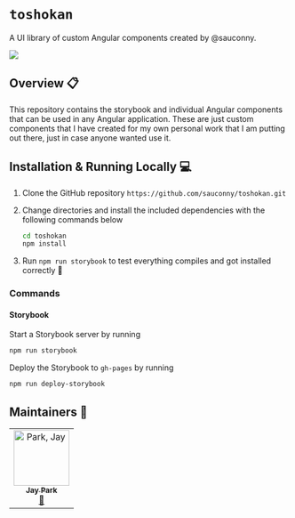 # `toshokan`
A UI library of custom Angular components created by @sauconny.

  <a href="">
    <img src="https://cdn.jsdelivr.net/gh/storybookjs/brand@master/badge/badge-storybook.svg">
  </a>


## Overview 📋
This repository contains the storybook and individual Angular components that can be used in any Angular application. These are just custom components that I have created for my own personal work that I am putting out there, just in case anyone wanted use it.

## Installation & Running Locally 💻   
1. Clone the GitHub repository `https://github.com/sauconny/toshokan.git`
2. Change directories and install the included dependencies with the following commands below

   ```zsh
   cd toshokan
   npm install
   ```
3. Run `npm run storybook` to test everything compiles and got installed correctly 🎉

### Commands

#### Storybook
Start a Storybook server by running
```zsh
npm run storybook
```

Deploy the Storybook to `gh-pages` by running 
```zsh
npm run deploy-storybook
```

## Maintainers 👥
<!-- ALL-CONTRIBUTORS-LIST:START - Do not remove or modify this section -->
<!-- prettier-ignore-start -->
<!-- markdownlint-disable -->
<table>
  <tr>
    <td align="center"><a href="https://github.com/sauconny"><img src="https://avatars0.githubusercontent.com/u/59430755?s=400&v=4" width="100px;" alt="Park, Jay"/><br /><sub><b>Jay Park</b></sub></a><br /><a href = "" title="Code">💬</a></td>
  </tr>
</table>

<!-- markdownlint-enable -->
<!-- prettier-ignore-end -->
<!-- ALL-CONTRIBUTORS-LIST:END -->

[Jay Park]: mailto:jayparkvt@gmail.com
